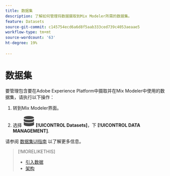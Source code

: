 ```yaml
---
title: 数据集
description: 了解如何管理将数据摄取到Mix Modeler所需的数据集。
feature: Datasets
source-git-commit: c145754ecd6a6d8f5aab333ced739c4053aeaae5
workflow-type: tm+mt
source-wordcount: '63'
ht-degree: 19%

---
```



# 数据集

要管理包含要在Adobe Experience Platform中摄取并在Mix Modeler中使用的数据集，请执行以下操作：

1. 转到Mix Modeler界面。

1. 选择 ![数据](../assets/icons/Data.svg) **[!UICONTROL Datasets]**，下 **[!UICONTROL DATA MANAGEMENT]**.

请参阅 [数据集UI指南](https://experienceleague.adobe.com/docs/experience-platform/catalog/datasets/user-guide.html?lang=zh-Hans) 以了解更多信息。

>[!MORELIKETHIS]
>
>* [引入数据](overview.md)
>* [架构](schemas.md)
